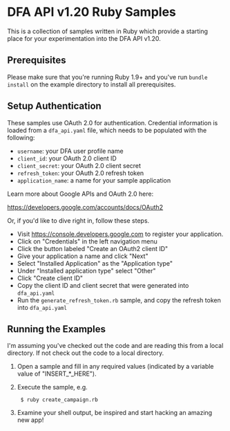 # DFA API v1.20 Ruby Samples

This is a collection of samples written in Ruby which provide a starting place
for your experimentation into the DFA API v1.20.

## Prerequisites

Please make sure that you're running Ruby 1.9+ and you've run
`bundle install` on the example directory to install all prerequisites.

## Setup Authentication

These samples use OAuth 2.0 for authentication. Credential information is loaded
from a `dfa_api.yaml` file, which needs to be populated with the following:

 - `username`: your DFA user profile name
 - `client_id`: your OAuth 2.0 client ID
 - `client_secret`: your OAuth 2.0 client secret
 - `refresh_token`: your OAuth 2.0 refresh token
 - `application_name`: a name for your sample application

Learn more about Google APIs and OAuth 2.0 here:

https://developers.google.com/accounts/docs/OAuth2

Or, if you'd like to dive right in, follow these steps.
 - Visit https://console.developers.google.com to register your application.
 - Click on "Credentials" in the left navigation menu
 - Click the button labeled "Create an OAuth2 client ID"
 - Give your application a name and click "Next"
 - Select "Installed Application" as the "Application type"
 - Under "Installed application type" select "Other"
 - Click "Create client ID"
 - Copy the client ID and client secret that were generated into `dfa_api.yaml`
 - Run the `generate_refresh_token.rb` sample, and copy the refresh token into
   `dfa_api.yaml`

## Running the Examples

I'm assuming you've checked out the code and are reading this from a local
directory. If not check out the code to a local directory.

1. Open a sample and fill in any required values (indicated by a variable value
   of "INSERT_*_HERE").

2. Execute the sample, e.g.

        $ ruby create_campaign.rb

3. Examine your shell output, be inspired and start hacking an amazing new app!
